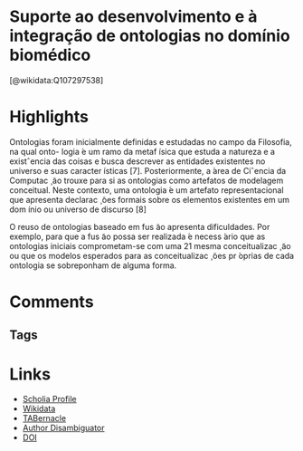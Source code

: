 
Suporte ao desenvolvimento e à integração de ontologias no domínio biomédico
============================================================================
  
  [@wikidata:Q107297538]  
  

# Highlights
Ontologias foram inicialmente definidas e estudadas no campo da Filosofia, na qual onto-
logia  ́e um ramo da metaf ́ısica que estuda a natureza e a existˆencia das coisas e busca descrever
as entidades existentes no universo e suas caracter ́ısticas [7]. Posteriormente, a  ́area de Ciˆencia
da Computac ̧  ̃ao trouxe para si as ontologias como artefatos de modelagem conceitual. Neste
contexto, uma ontologia  ́e um artefato representacional que apresenta declarac ̧  ̃oes formais sobre
os elementos existentes em um dom ́ınio ou universo de discurso [8]

O reuso de ontologias baseado em fus ̃ao apresenta dificuldades. Por exemplo, para que
a fus ̃ao possa ser realizada  ́e necess ́ario que as ontologias iniciais comprometam-se com uma
21
mesma conceitualizac ̧  ̃ao ou que os modelos esperados para as conceitualizac ̧  ̃oes pr  ́oprias de
cada ontologia se sobreponham de alguma forma.
# Comments

## Tags

# Links
  
 * [Scholia Profile](https://scholia.toolforge.org/work/Q107297538)  
 * [Wikidata](https://www.wikidata.org/wiki/Q107297538)  
 * [TABernacle](https://tabernacle.toolforge.org/?#/tab/manual/Q107297538/P921%3BP4510)  
 * [Author Disambiguator](https://author-disambiguator.toolforge.org/work_item_oauth.php?id=Q107297538&batch_id=&match=1&author_list_id=&doit=Get+author+links+for+work)  
 * [DOI](https://doi.org/10.11606/D.95.2015.TDE-18112015-100645)  

